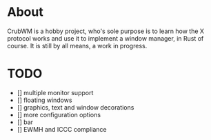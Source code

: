 # About
CrubWM is a hobby project, who's sole purpose is to learn how the X protocol works and use it to implement a window manager, in Rust of course. It is still by all means, a work in progress.

# TODO
- [] multiple monitor support
- [] floating windows
- [] graphics, text and window decorations
- [] more configuration options
- [] bar
- [] EWMH and ICCC compliance
